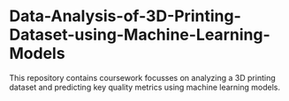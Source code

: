 # Data-Analysis-of-3D-Printing-Dataset-using-Machine-Learning-Models
This repository contains coursework focusses on analyzing a 3D printing dataset and predicting key quality metrics using machine learning models.
